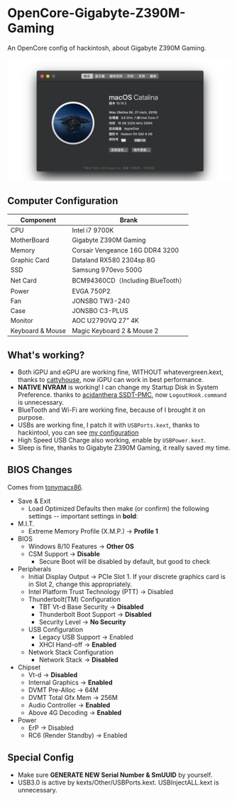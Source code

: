 # OpenCore-Gigabyte-Z390M-Gaming
An OpenCore config of hackintosh, about Gigabyte Z390M Gaming.

![info](./screenshot/info.png)

## Computer Configuration
Component | Brank
-|-
CPU | Intel i7 9700K
MotherBoard | Gigabyte Z390M Gaming
Memory | Corsair Vengeance 16G DDR4 3200
Graphic Card | Dataland RX580 2304sp 8G
SSD | Samsung 970evo 500G
Net Card | BCM94360CD（Including BlueTooth）
Power | EVGA 750P2
Fan | JONSBO TW3-240
Case | JONSBO C3-PLUS
Monitor | AOC U2790VQ 27” 4K
Keyboard & Mouse | Magic Keyboard 2 & Mouse 2

## What's working?
- Both iGPU and eGPU are working fine, WITHOUT whatevergreen.kext, thanks to [cattyhouse](https://github.com/cattyhouse/oc-guide), now iGPU can work in best performance.
- **NATIVE NVRAM** is working! I can change my Startup Disk in System Preference. thanks to [acidanthera SSDT-PMC](https://github.com/acidanthera/OpenCorePkg/blob/master/Docs/AcpiSamples/SSDT-PMC.dsl), now `LogoutHook.command` is unnecessary.
- BlueTooth and Wi-Fi are working fine, because of I brought it on purpose.
- USBs are working fine, I patch it with `USBPorts.kext`, thanks to hackintool, you can see [my configuration](./doc/USB.md)
- High Speed USB Charge also working, enable by `USBPower.kext`.
- Sleep is fine, thanks to Gigabyte Z390M Gaming, it really saved my time.

## BIOS Changes
Comes from [tonymacx86](https://www.tonymacx86.com/threads/success-jbarnettes-build-gigabyte-z390-m-gaming-i9-9900k-sapphire-rx-vega-64-8gb-32gb-ram-macos-10-14-3-w-usb3-working.273381/).

- Save & Exit
    - Load Optimized Defaults then make (or confirm) the following settings -- important settings in **bold**:
- M.I.T.
    - Extreme Memory Profile (X.M.P.) → **Profile 1**
- BIOS
    - Windows 8/10 Features → **Other OS**
    - CSM Support → **Disable**
        - Secure Boot will be disabled by default, but good to check
- Peripherals
    - Initial Display Output → PCIe Slot 1. If your discrete graphics card is in Slot 2, change this appropriately.
    - Intel Platform Trust Technology (PTT) → Disabled
    - Thunderbolt(TM) Configuration
        - TBT Vt-d Base Security → **Disabled**
        - Thunderbolt Boot Support → **Disabled**
        - Security Level → **No Security**
    - USB Configuration
        - Legacy USB Support → Enabled
        - XHCI Hand-off → **Enabled**
    - Network Stack Configuration
        - Network Stack → **Disabled**
- Chipset
    - Vt-d → **Disabled**
    - Internal Graphics → **Enabled**
    - DVMT Pre-Alloc → 64M
    - DVMT Total Gfx Mem → 256M
    - Audio Controller → **Enabled**
    - Above 4G Decoding → **Enabled**
- Power
    - ErP → Disabled
    - RC6 (Render Standby) → Enabled

## Special Config
- Make sure **GENERATE NEW Serial Number & SmUUID** by yourself.
- USB3.0 is active by kexts/Other/USBPorts.kext. USBInjectALL.kext is unnecessary.
